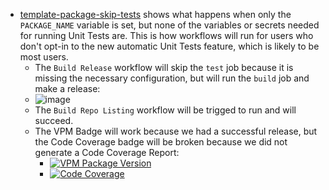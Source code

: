 * [template-package-skip-tests](https://github.com/dustuu/template-package-skip-tests) shows what happens when only the `PACKAGE_NAME` variable is set, but none of the variables or secrets needed for running Unit Tests are. This is how workflows will run for users who don't opt-in to the new automatic Unit Tests feature, which is likely to be most users.
  * The `Build Release` workflow will skip the `test` job because it is missing the necessary configuration, but will run the `build` job and make a release:
  * ![image](https://github.com/vrchat-community/template-package/assets/101824882/b29be3cb-7667-488f-916b-33d89259c206)
  * The `Build Repo Listing` workflow will be trigged to run and will succeed.
  * The VPM Badge will work because we had a successful release, but the Code Coverage badge will be broken because we did not generate a Code Coverage Report:
    * [![VPM Package Version](https://img.shields.io/vpm/v/com.vrchat.demo-template?repository_url=https%3A%2F%2Fdustuu.github.io%2Ftemplate-package-skip-tests%2Findex.json)](https://dustuu.github.io/template-package-skip-tests)
    * [![Code Coverage](https://dustuu.github.io/template-package-skip-tests/coverage/badge_linecoverage.svg)](https://dustuu.github.io/template-package-skip-tests/coverage)
